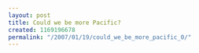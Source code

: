 ```yaml
---
layout: post
title: Could we be more Pacific?
created: 1169196678
permalink: "/2007/01/19/could_we_be_more_pacific_0/"
---
```


